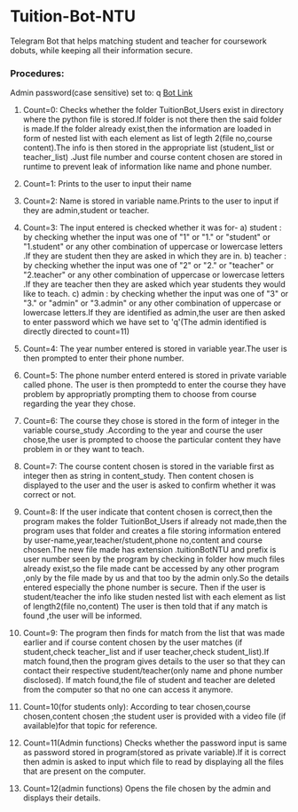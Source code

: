 Tuition-Bot-NTU
===================
Telegram Bot that helps matching student and teacher for coursework dobuts, while keeping all their information secure.

### Procedures: 
Admin password(case sensitive) set to: q
[Bot Link](https://telegram.me/TutoRoBot)

 1. Count=0:
Checks whether the folder TuitionBot_Users exist in directory where the python file is stored.If folder is not there then the said folder is made.If the folder already exist,then the information are loaded in form of nested list with each element as list of legth 2(file no,course content).The info is then stored in the appropriate list (student_list or teacher_list) .Just file number and course content chosen are stored in runtime to prevent leak of information like name and phone number.

 2. Count=1:
	Prints to the user to input their name
	
 3. Count=2:
	Name is stored in variable name.Prints to the user to input if they are admin,student or teacher.

 4. Count=3:
    The input entered is checked whether it was for-
    a) student :  by checking whether the input was one of "1" or "1." or "student" or "1.student" or any other combination of uppercase or lowercase letters .If they are student then they are asked in which they are in.
    b) teacher : by checking whether the input was one of "2" or "2." or "teacher" or "2.teacher" or any other combination of uppercase or lowercase letters .If they are teacher then they are asked which year students they would like to teach.
    c) admin : by checking whether the input was one of "3" or "3." or "admin" or "3.admin" or any other combination of uppercase or lowercase letters.If they are identified as admin,the user are then asked to enter password which we have set to 'q'(The admin identified is directly directed to count=11)

 5. Count=4:
	The year number entered is stored in variable year.The user is then prompted to enter their phone number.

 6. Count=5:
	The phone number enterd entered is stored in private variable called phone. The user is then promptedd to enter the course they have problem by appropriatly prompting them to choose from course regarding the year they chose.

 7. Count=6:
	The course they chose is stored in the form of integer in the variable course_study .According to the year and course the user chose,the user is prompted to choose the particular content they have problem in or they want to teach.

 8. Count=7:
	The course content chosen is stored in the variable first as integer then as string in content_study. Then content chosen is displayed to the user and the user is asked to confirm whether it was correct or not.

 9. Count=8:
	If the user indicate that content chosen is correct,then the program makes the folder TuitionBot_Users if already not made,then the program uses that folder and creates a file storing information entered by user-name,year,teacher/student,phone no,content and course chosen.The new file made has extension .tuitionBotNTU and prefix is user number seen by the program by checking in folder how much files already exist,so the file made cant be accessed by any other program ,only by the file made by us and that too by the admin only.So the details entered especially the phone number is secure.
    Then if the user is student/teacher the info like studen nested list with each element as list of length2(file no,content)
	The user is then told that if any match is found ,the user will be informed.

 10. Count=9:
	The program then finds for match from the list that was made earlier and if course content chosen by the user matches (if student,check teacher_list and if user teacher,check student_list).If match found,then the program gives details to the user so that they can contact their respective student/teacher(only name and phone number disclosed).
	If match found,the file of student and teacher are deleted from the computer so that no one can access it anymore.
	

 11. Count=10(for students only):
	 According to tear chosen,course chosen,content chosen ;the student user is provided with a video file (if available)for that topic for reference. 
	
 12. Count=11(Admin functions)
	Checks whether the password input is same as password stored in program(stored as private variable).If it is correct then admin is asked to input which file to read by displaying all the files that are present on the computer.

 13. Count=12(admin functions)
	 Opens the file chosen by the admin and displays their details.
	